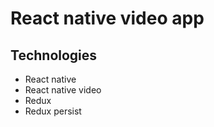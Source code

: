# React native video app

## Technologies
* React native
* React native video
* Redux
* Redux persist
